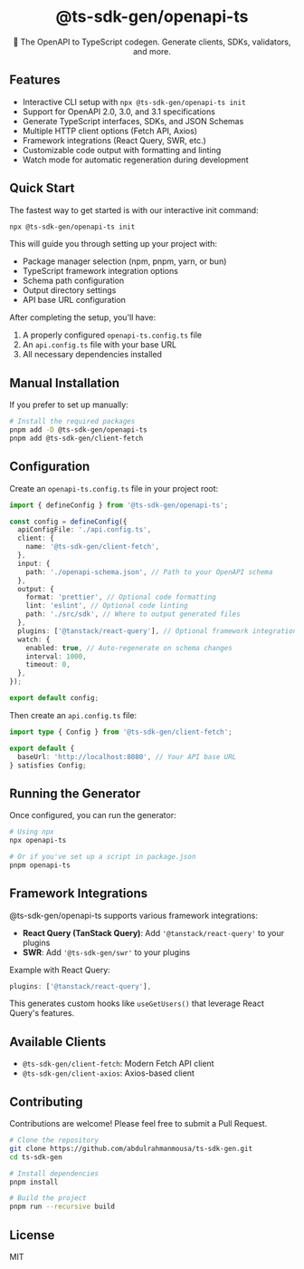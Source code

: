 <div align="center">
  <h1 align="center"><b>@ts-sdk-gen/openapi-ts</b></h1>
  <p align="center">🚀 The OpenAPI to TypeScript codegen. Generate clients, SDKs, validators, and more.</p>
</div>

## Features

- Interactive CLI setup with `npx @ts-sdk-gen/openapi-ts init`
- Support for OpenAPI 2.0, 3.0, and 3.1 specifications
- Generate TypeScript interfaces, SDKs, and JSON Schemas
- Multiple HTTP client options (Fetch API, Axios)
- Framework integrations (React Query, SWR, etc.)
- Customizable code output with formatting and linting
- Watch mode for automatic regeneration during development

## Quick Start

The fastest way to get started is with our interactive init command:

```bash
npx @ts-sdk-gen/openapi-ts init
```

This will guide you through setting up your project with:

- Package manager selection (npm, pnpm, yarn, or bun)
- TypeScript framework integration options
- Schema path configuration
- Output directory settings
- API base URL configuration

After completing the setup, you'll have:

1. A properly configured `openapi-ts.config.ts` file
2. An `api.config.ts` file with your base URL
3. All necessary dependencies installed

## Manual Installation

If you prefer to set up manually:

```bash
# Install the required packages
pnpm add -D @ts-sdk-gen/openapi-ts
pnpm add @ts-sdk-gen/client-fetch
```

## Configuration

Create an `openapi-ts.config.ts` file in your project root:

```typescript
import { defineConfig } from '@ts-sdk-gen/openapi-ts';

const config = defineConfig({
  apiConfigFile: './api.config.ts',
  client: {
    name: '@ts-sdk-gen/client-fetch',
  },
  input: {
    path: './openapi-schema.json', // Path to your OpenAPI schema
  },
  output: {
    format: 'prettier', // Optional code formatting
    lint: 'eslint', // Optional code linting
    path: './src/sdk', // Where to output generated files
  },
  plugins: ['@tanstack/react-query'], // Optional framework integration
  watch: {
    enabled: true, // Auto-regenerate on schema changes
    interval: 1000,
    timeout: 0,
  },
});

export default config;
```

Then create an `api.config.ts` file:

```typescript
import type { Config } from '@ts-sdk-gen/client-fetch';

export default {
  baseUrl: 'http://localhost:8080', // Your API base URL
} satisfies Config;
```

## Running the Generator

Once configured, you can run the generator:

```bash
# Using npx
npx openapi-ts

# Or if you've set up a script in package.json
pnpm openapi-ts
```

## Framework Integrations

@ts-sdk-gen/openapi-ts supports various framework integrations:

- **React Query (TanStack Query)**: Add `'@tanstack/react-query'` to your plugins
- **SWR**: Add `'@ts-sdk-gen/swr'` to your plugins

Example with React Query:

```typescript
plugins: ['@tanstack/react-query'],
```

This generates custom hooks like `useGetUsers()` that leverage React Query's features.

## Available Clients

- `@ts-sdk-gen/client-fetch`: Modern Fetch API client
- `@ts-sdk-gen/client-axios`: Axios-based client

## Contributing

Contributions are welcome! Please feel free to submit a Pull Request.

```bash
# Clone the repository
git clone https://github.com/abdulrahmanmousa/ts-sdk-gen.git
cd ts-sdk-gen

# Install dependencies
pnpm install

# Build the project
pnpm run --recursive build
```

## License

MIT
